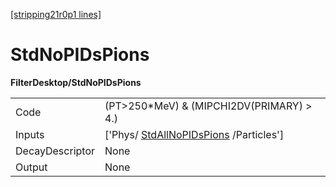 [[stripping21r0p1 lines]](./stripping21r0p1-commonparticles)

# StdNoPIDsPions

**FilterDesktop/StdNoPIDsPions**

|                 |                                                                                 |
|-----------------|---------------------------------------------------------------------------------|
| Code            | (PT\>250\*MeV) & (MIPCHI2DV(PRIMARY) \> 4.)                                     |
| Inputs          | ['Phys/ [StdAllNoPIDsPions](./stripping21r0p1-stdallnopidspions) /Particles'] |
| DecayDescriptor | None                                                                            |
| Output          | None                                                                            |
